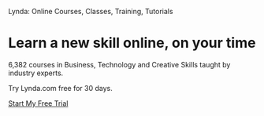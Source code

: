 Lynda: Online Courses, Classes, Training, Tutorials

# Learn a new skill online, on your time

6,382 courses in Business, Technology and Creative Skills taught by industry experts.

Try Lynda.com free for 30 days.

[Start My Free Trial](https://www.lynda.com/signup?lpk35=8006&)